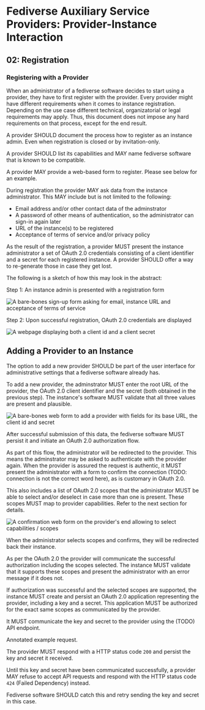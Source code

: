 # Fediverse Auxiliary Service Providers: Provider-Instance Interaction

## 02: Registration

### Registering with a Provider

When an administrator of a fediverse software decides to start using a
provider, they have to first register with the provider. Every provider
might have different requirements when it comes to instance
registration. Depending on the use case different technical,
organizatorial or legal requirements may apply. Thus, this document does
not impose any hard requirements on that process, except for the end
result.

A provider SHOULD document the process how to register as an instance
admin. Even when registration is closed or by invitation-only.

A provider SHOULD list its capabilities and MAY name fediverse software
that is known to be compatible.

A provider MAY provide a web-based form to register. Please see below
for an example.

During registration the provider MAY ask data from the instance
administrator. This MAY include but is not limited to the following:

* Email address and/or other contact data of the adminstrator
* A password of other means of authentication, so the administrator can
  sign-in again later
* URL of the instance(s) to be registered
* Acceptance of terms of service and/or privacy policy

As the result of the registration, a provider MUST present the instance
administrator a set of OAuth 2.0 credentials consisting of a client
identifier and a secret for each registered instance. A provider SHOULD
offer a way to re-generate those in case they get lost.

The following is a sketch of how this may look in the abstract:

Step 1: An instance admin is presented with a registration form

![A bare-bones sign-up form asking for email, instance URL and acceptance of terms of service](../../images/instance_sign_up.svg)

Step 2: Upon successful registration, OAuth 2.0 credentials are
displayed

![A webpage displaying both a client id and a client secret](../../images/instance_sign_up_success.svg)

## Adding a Provider to an Instance

The option to add a new provider SHOULD be part of the user interface
for administrative settings that a fediverse software already has.

To add a new provider, the adminstrator MUST enter the root URL of the
provider, the OAuth 2.0 client identifier and the secret (both obtained
in the previous step). The instance's software MUST validate that all
three values are present and plausible.

![A bare-bones web form to add a provider with fields for its base URL, the client id and secret](../../images/add_provider.svg)

After successful submission of this data, the fediverse software MUST
persist it and initiate an OAuth 2.0 authorization flow.

As part of this flow, the administrator will be redirected to the
provider. This means the adminstrator may be asked to authenticate with
the provider again. When the provider is assured the request is
authentic, it MUST present the administrator with a form to confirm the
connection (TODO: connection is not the correct word here), as is
customary in OAuth 2.0.

This also includes a list of OAuth 2.0 scopes that the administrator
MUST be able to select and/or deselect in case more than one is present.
These scopes MUST map to provider capabilities. Refer to the next
section for details.

![A confirmation web form on the provider's end allowing to select capabilities / scopes](../../images/confirm_authorization.svg)

When the administrator selects scopes and confirms, they will be
redirected back their instance. 

As per the OAuth 2.0 the provider will communicate the successful
authorization including the scopes selected. The instance MUST validate
that it supports these scopes and present the administrator with an
error message if it does not.

If authorization was successful and the selected scopes are supported,
the instance MUST create and persist an OAuth 2.0 application
representing the provider, including a key and a secret. This
application MUST be authorized for the exact same scopes as communicated
by the provider.

It MUST communicate the key and secret to the provider using the (TODO)
API endpoint.

Annotated example request.

The provider MUST respond with a HTTP status code `200` and persist the
key and secret it received.

Until this key and secret have been communicated successfully, a
provider MAY refuse to accept API requests and respond with the HTTP
status code `424` (Failed Dependency) instead.

Fediverse software SHOULD catch this and retry sending the key and
secret in this case.
